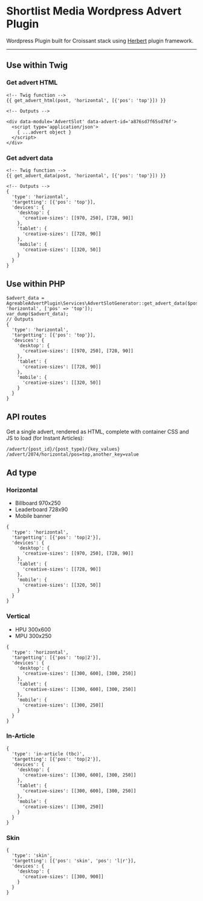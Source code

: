 Shortlist Media Wordpress Advert Plugin
===============

Wordpress Plugin built for Croissant stack using [Herbert](http://getherbert.com/) plugin framework.

---

## Use within Twig

### Get advert HTML

```
<!-- Twig function -->
{{ get_advert_html(post, 'horizontal', [{'pos': 'top'}]) }}

<!-- Outputs -->

<div data-module='AdvertSlot' data-advert-id='a876sd7f65sd76f'>
  <script type='application/json'>
    { ...advert object } 
  </script>
</div>
```

### Get advert data

```
<!-- Twig function -->
{{ get_advert_data(post, 'horizontal', [{'pos': 'top'}]) }}

<!-- Outputs -->
{
  'type': 'horizontal',
  'targetting': [{'pos': 'top'}],
  'devices': {
    'desktop': {
      'creative-sizes': [[970, 250], [728, 90]]
    }, 
    'tablet': {
      'creative-sizes': [[728, 90]]
    }, 
    'mobile': {
      'creative-sizes': [[320, 50]]
    }
  }
}
```

## Use within PHP

```
$advert_data = AgreableAdvertPlugin\Services\AdvertSlotGenerator::get_advert_data($post, 'horizontal', ['pos' => 'top']);
var_dump($advert_data);
// Outputs
{
  'type': 'horizontal',
  'targetting': [{'pos': 'top'}],
  'devices': {
    'desktop': {
      'creative-sizes': [[970, 250], [728, 90]]
    }, 
    'tablet': {
      'creative-sizes': [[728, 90]]
    }, 
    'mobile': {
      'creative-sizes': [[320, 50]]
    }
  }
}
```

## API routes

Get a single advert, rendered as HTML, complete with container CSS and JS to load (for Instant Articles):

```
/advert/{post_id}/{post_type}/{key_values}
/advert/2074/horizontal/pos=top,another_key=value
```

## Ad type

### Horizontal

* Billboard 970x250
* Leaderboard 728x90
* Mobile banner

```
{
  'type': 'horizontal',
  'targetting': [{'pos': 'top|2'}],
  'devices': {
    'desktop': {
      'creative-sizes': [[970, 250], [728, 90]]
    }, 
    'tablet': {
      'creative-sizes': [[728, 90]]
    }, 
    'mobile': {
      'creative-sizes': [[320, 50]]
    }
  }
}
```

### Vertical

* HPU 300x600
* MPU 300x250

```
{
  'type': 'horizontal',
  'targetting': [{'pos': 'top|2'}],
  'devices': {
    'desktop': {
      'creative-sizes': [[300, 600], [300, 250]]
    }, 
    'tablet': {
      'creative-sizes': [[300, 600], [300, 250]]
    }, 
    'mobile': {
      'creative-sizes': [[300, 250]]
    }
  }
}
```

### In-Article

```
{
  'type': 'in-article (tbc)',
  'targetting': [{'pos': 'top|2'}],
  'devices': {
    'desktop': {
      'creative-sizes': [[300, 600], [300, 250]]
    }, 
    'tablet': {
      'creative-sizes': [[300, 600], [300, 250]]
    }, 
    'mobile': {
      'creative-sizes': [[300, 250]]
    }
  }
}
```

### Skin

```
{
  'type': 'skin',
  'targetting': [{'pos': 'skin', 'pos': 'l|r'}],
  'devices': {
    'desktop': {
      'creative-sizes': [[300, 900]]
    }
  }
}
```
